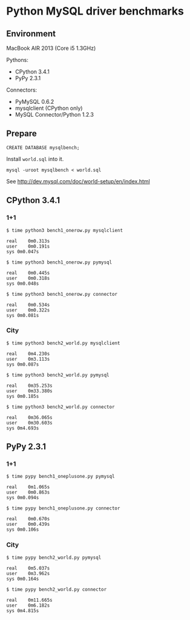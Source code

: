 # Python MySQL driver benchmarks

## Environment

MacBook AIR 2013 (Core i5 1.3GHz)

Pythons:

* CPython 3.4.1
* PyPy 2.3.1

Connectors:

* PyMySQL 0.6.2
* mysqlclient (CPython only)
* MySQL Connector/Python 1.2.3

## Prepare

```
CREATE DATABASE mysqlbench;
```

Install `world.sql` into it.

`mysql -uroot mysqlbench < world.sql`

See http://dev.mysql.com/doc/world-setup/en/index.html

## CPython 3.4.1

### 1+1

```
$ time python3 bench1_onerow.py mysqlclient

real	0m0.313s
user	0m0.191s
sys	0m0.047s

$ time python3 bench1_onerow.py pymysql

real	0m0.445s
user	0m0.318s
sys	0m0.048s

$ time python3 bench1_onerow.py connector

real	0m0.534s
user	0m0.322s
sys	0m0.081s
```

### City

```
$ time python3 bench2_world.py mysqlclient

real	0m4.230s
user	0m3.113s
sys	0m0.087s

$ time python3 bench2_world.py pymysql

real	0m35.253s
user	0m33.380s
sys	0m0.185s

$ time python3 bench2_world.py connector

real	0m36.065s
user	0m30.603s
sys	0m4.693s
```

## PyPy 2.3.1

### 1+1

```
$ time pypy bench1_oneplusone.py pymysql

real	0m1.065s
user	0m0.863s
sys	0m0.094s

$ time pypy bench1_oneplusone.py connector

real	0m0.670s
user	0m0.439s
sys	0m0.106s
```

### City

```
$ time pypy bench2_world.py pymysql

real	0m5.037s
user	0m3.962s
sys	0m0.164s

$ time pypy bench2_world.py connector

real	0m11.665s
user	0m6.182s
sys	0m4.815s
```
